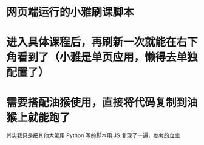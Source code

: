# 网页端运行的小雅刷课脚本
# 进入具体课程后，再刷新一次就能在右下角看到了（小雅是单页应用，懒得去单独配置了）
# 需要搭配油猴使用，直接将代码复制到油猴上就能跑了
其实我只是把其他大佬用 Python 写的脚本用 JS 复现了一遍，[参考的仓库](https://github.com/ChrisKimZHT/Xiaoya-Script)
